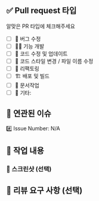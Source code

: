 <!--- Pull Request 제목을 기준에 맞게 적어주세요 -->

## ✅ Pull request 타입
알맞은 PR 타입에 체크해주세요
<!--  - [x] PR Type -->
- [ ] 🐛 버그 수정
- [ ] 🧑‍💻 기능 개발
- [ ] 🔄 코드 수정 및 업데이트
- [ ] 🎨 코드 스타일 변경 / 파일 이름 수정
- [ ] 🔧 리팩토링
- [ ] 🏗️ 배포 및 빌드
- [ ] 📝 문서작업
- [ ] 📄 기타:

## 🔗 연관된 이슈
#️⃣ Issue Number: N/A

## 📝 작업 내용
<!-- 작업한 내용을 설명해주세요 -->


### 📸 스크린샷 (선택)
<!-- 작업과 관련된 스크린샷이 있다면 첨부해주세요 -->

## 🙏 리뷰 요구 사항 (선택)
<!-- 리뷰어에게 하고싶은 말이나 특별히 봐주었으면 하는 부분을 작성해주세요 -->